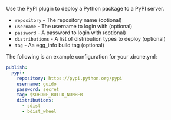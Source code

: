 Use the PyPI plugin to deploy a Python package to a PyPI server.

* `repository` - The repository name (optional)
* `username` - The username to login with (optional)
* `password` - A password to login with (optional)
* `distributions` - A list of distribution types to deploy (optional)
* `tag` - Aa egg_info build tag (optional)

The following is an example configuration for your .drone.yml:

```yaml
publish:
  pypi:
    repository: https://pypi.python.org/pypi
    username: guido
    password: secret
    tag: $$DRONE_BUILD_NUMBER
    distributions:
      - sdist
      - bdist_wheel
```
